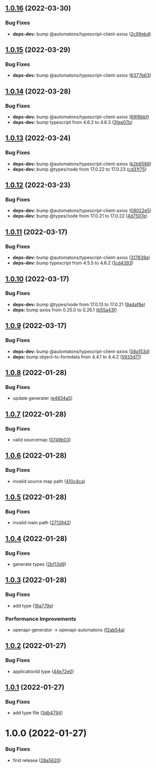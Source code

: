 ## [1.0.16](https://github.com/tanmen/rakuten-books-client/compare/v1.0.15...v1.0.16) (2022-03-30)


### Bug Fixes

* **deps-dev:** bump @automatons/typescript-client-axios ([2c99ebd](https://github.com/tanmen/rakuten-books-client/commit/2c99ebdb0eda17ea46a24a1053fc5450ae10824a))

## [1.0.15](https://github.com/tanmen/rakuten-books-client/compare/v1.0.14...v1.0.15) (2022-03-29)


### Bug Fixes

* **deps-dev:** bump @automatons/typescript-client-axios ([6377b63](https://github.com/tanmen/rakuten-books-client/commit/6377b63291d36085396b63d05979cdf50debd36c))

## [1.0.14](https://github.com/tanmen/rakuten-books-client/compare/v1.0.13...v1.0.14) (2022-03-28)


### Bug Fixes

* **deps-dev:** bump @automatons/typescript-client-axios ([69f8bbf](https://github.com/tanmen/rakuten-books-client/commit/69f8bbf0467c2f9f9c50d0fd59690cdc090df69b))
* **deps-dev:** bump typescript from 4.6.2 to 4.6.3 ([3fee07b](https://github.com/tanmen/rakuten-books-client/commit/3fee07b2796e74e30c3e8ebcf05c0ce054d977eb))

## [1.0.13](https://github.com/tanmen/rakuten-books-client/compare/v1.0.12...v1.0.13) (2022-03-24)


### Bug Fixes

* **deps-dev:** bump @automatons/typescript-client-axios ([b2b6588](https://github.com/tanmen/rakuten-books-client/commit/b2b658882bfda170ca6c21e5daaea5cf48eb91e4))
* **deps-dev:** bump @types/node from 17.0.22 to 17.0.23 ([cd31f75](https://github.com/tanmen/rakuten-books-client/commit/cd31f7582561756144cc0ed31a05122f45d65779))

## [1.0.12](https://github.com/tanmen/rakuten-books-client/compare/v1.0.11...v1.0.12) (2022-03-23)


### Bug Fixes

* **deps-dev:** bump @automatons/typescript-client-axios ([08022e5](https://github.com/tanmen/rakuten-books-client/commit/08022e5dae3601ea4f18e4abc1230fc1be52e351))
* **deps-dev:** bump @types/node from 17.0.21 to 17.0.22 ([4d7507e](https://github.com/tanmen/rakuten-books-client/commit/4d7507e2220bc3c5040829e6bc96322c5e87c3b7))

## [1.0.11](https://github.com/tanmen/rakuten-books-client/compare/v1.0.10...v1.0.11) (2022-03-17)


### Bug Fixes

* **deps-dev:** bump @automatons/typescript-client-axios ([317839a](https://github.com/tanmen/rakuten-books-client/commit/317839a3312c94d2080715caa82496c8018894c9))
* **deps-dev:** bump typescript from 4.5.5 to 4.6.2 ([1cd4393](https://github.com/tanmen/rakuten-books-client/commit/1cd439308252edc7d4ad333d97fcea657312829b))

## [1.0.10](https://github.com/tanmen/rakuten-books-client/compare/v1.0.9...v1.0.10) (2022-03-17)


### Bug Fixes

* **deps-dev:** bump @types/node from 17.0.13 to 17.0.21 ([9a4af6e](https://github.com/tanmen/rakuten-books-client/commit/9a4af6e86333bcf8c96168fa1f594514a58ceeb7))
* **deps:** bump axios from 0.25.0 to 0.26.1 ([b55a43f](https://github.com/tanmen/rakuten-books-client/commit/b55a43f9f71aa214393737c941e953ff2a8f35ab))

## [1.0.9](https://github.com/tanmen/rakuten-books-client/compare/v1.0.8...v1.0.9) (2022-03-17)


### Bug Fixes

* **deps-dev:** bump @automatons/typescript-client-axios ([58a153d](https://github.com/tanmen/rakuten-books-client/commit/58a153d90624e91cbc2a670ae7209f6bb83f4b55))
* **deps:** bump object-to-formdata from 4.4.1 to 4.4.2 ([5933d71](https://github.com/tanmen/rakuten-books-client/commit/5933d7151741228d6e81ed16400128b1ad43af15))

## [1.0.8](https://github.com/tanmen/rakuten-books-client/compare/v1.0.7...v1.0.8) (2022-01-28)


### Bug Fixes

* update generater ([e4834a5](https://github.com/tanmen/rakuten-books-client/commit/e4834a54f5228f7185715a27e0992f6def4e6d6a))

## [1.0.7](https://github.com/tanmen/rakuten-books-client/compare/v1.0.6...v1.0.7) (2022-01-28)


### Bug Fixes

* valid sourcemap ([0749b03](https://github.com/tanmen/rakuten-books-client/commit/0749b0358ae13a9fa21fbe91470897887f54f1e0))

## [1.0.6](https://github.com/tanmen/rakuten-books-client/compare/v1.0.5...v1.0.6) (2022-01-28)


### Bug Fixes

* invalid source map path ([410c4ca](https://github.com/tanmen/rakuten-books-client/commit/410c4ca515cd9da1342cd4bc8e0d21c0199e6c14))

## [1.0.5](https://github.com/tanmen/rakuten-books-client/compare/v1.0.4...v1.0.5) (2022-01-28)


### Bug Fixes

* invalid main path ([2713942](https://github.com/tanmen/rakuten-books-client/commit/27139424b2b056a95488529f706e14a713964ec5))

## [1.0.4](https://github.com/tanmen/rakuten-books-client/compare/v1.0.3...v1.0.4) (2022-01-28)


### Bug Fixes

* generate types ([2bf13d9](https://github.com/tanmen/rakuten-books-client/commit/2bf13d9aea4aa2ba6e2bb5f80d4a5f4ddab1651a))

## [1.0.3](https://github.com/tanmen/rakuten-books-client/compare/v1.0.2...v1.0.3) (2022-01-28)


### Bug Fixes

* add type ([16a779e](https://github.com/tanmen/rakuten-books-client/commit/16a779e02eaf41b25e7b3ac189b993304ddf1cdf))


### Performance Improvements

* openapi-generator -> openapi-automatons ([f2ab54a](https://github.com/tanmen/rakuten-books-client/commit/f2ab54a9859ab77b32aef4eea3743dec85b63bf8))

## [1.0.2](https://github.com/tanmen/rakuten-books-client/compare/v1.0.1...v1.0.2) (2022-01-27)


### Bug Fixes

* applicationId type ([44e72e0](https://github.com/tanmen/rakuten-books-client/commit/44e72e09fd69ca866c0e4894fec6be93d93ad449))

## [1.0.1](https://github.com/tanmen/rakuten-books-client/compare/v1.0.0...v1.0.1) (2022-01-27)


### Bug Fixes

* add type file ([3db4794](https://github.com/tanmen/rakuten-books-client/commit/3db47942d2ecae46a54bc1c4b9d3ed6b9f063541))

# 1.0.0 (2022-01-27)


### Bug Fixes

* first release ([28a5620](https://github.com/tanmen/rakuten-books-client/commit/28a5620dd718a34bff5aac4a27f0f944e7b3f393))
